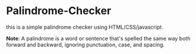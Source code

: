 # Palindrome-Checker

this is a simple palindrome checker using HTML/CSS/javascript.

**Note**: A palindrome is a word or sentence that's spelled the same way both forward and backward, ignoring punctuation, case, and spacing.

